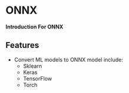 # ONNX

**Introduction For ONNX**
 
  

## Features

* Convert ML models to ONNX model include:
  * Sklearn
  * Keras
  * TensorFlow
  * Torch
